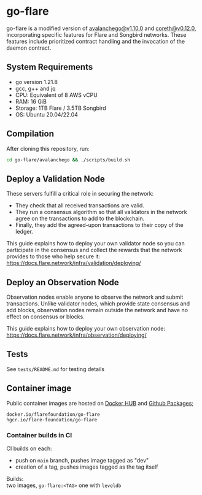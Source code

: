 # go-flare

go-flare is a modified version of [avalanchego@v1.10.0](https://github.com/ava-labs/avalanchego/releases/tag/v1.10.0) and [coreth@v0.12.0](https://github.com/ava-labs/coreth/releases/tag/v0.12.0), incorporating specific features for Flare and Songbird networks. These features include prioritized contract handling and the invocation of the daemon contract.

## System Requirements
- go version 1.21.8
- gcc, g++ and jq
- CPU: Equivalent of 8 AWS vCPU
- RAM: 16 GiB
- Storage: 1TB Flare / 3.5TB Songbird
- OS: Ubuntu 20.04/22.04

## Compilation

After cloning this repository, run:

```sh
cd go-flare/avalanchego && ./scripts/build.sh
```

## Deploy a Validation Node

These servers fulfill a critical role in securing the network:

- They check that all received transactions are valid.
- They run a consensus algorithm so that all validators in the network agree on the transactions to add to the blockchain.
- Finally, they add the agreed-upon transactions to their copy of the ledger.

This guide explains how to deploy your own validator node so you can participate in the consensus and collect the rewards that the network provides to those who help secure it: https://docs.flare.network/infra/validation/deploying/

## Deploy an Observation Node

Observation nodes enable anyone to observe the network and submit transactions. Unlike validator nodes, which provide state consensus and add blocks, observation nodes remain outside the network and have no effect on consensus or blocks.

This guide explains how to deploy your own observation node: https://docs.flare.network/infra/observation/deploying/

## Tests

See `tests/README.md` for testing details

## Container image

Public container images are hosted on [Docker HUB](https://hub.docker.com/r/flarefoundation/go-flare) and [Github Packages](https://github.com/orgs/flare-foundation/packages?repo_name=go-flare);
```
docker.io/flarefoundation/go-flare
hgcr.io/flare-foundation/go-flare
```

### Container builds in CI

CI builds on each:
- push on `main` branch, pushes image tagged as "dev"
- creation of a tag, pushes images tagged as the tag itself

Builds: \
two images, `go-flare:<TAG>` one with `leveldb`
